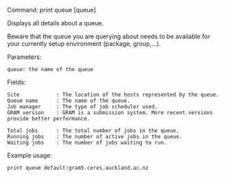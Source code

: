 Command: print queue [queue]

Displays all details about a queue.

Beware that the queue you are querying about needs to be available for your currently setup environment (package, group,...).

Parameters:

	queue: the name of the queue
	
Fields:

	Site			: The location of the hosts represented by the queue.
	Queue name		: The name of the queue.
	Job manager		: The type of job scheduler used.
	GRAM version	: GRAM is a submission system. More recent versions provide better performance.
	
	Total jobs		: The total number of jobs in the queue.
	Running jobs	: The number of active jobs in the queue.
	Waiting jobs	: The number of jobs waiting to run.
	
    
Example usage:

    print queue default:gram5.ceres.auckland.ac.nz
